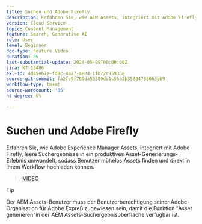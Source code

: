 ```yaml
---
title: Suchen und Adobe Firefly
description: Erfahren Sie, wie AEM Assets, integriert mit Adobe Firefly, leere Suchergebnisse in ein produktives Asset-Generierungs-Erlebnis umwandelt.
version: Cloud Service
topic: Content Management
feature: Search, Generative AI
role: User
level: Beginner
doc-type: Feature Video
duration: 89
last-substantial-update: 2024-05-09T00:00:00Z
jira: KT-15486
exl-id: 4da5eb7e-fd8c-4a27-a824-1fb72c95933e
source-git-commit: fa2fc9f769da53309dd1c56a2b35804788665bb9
workflow-type: tm+mt
source-wordcount: '85'
ht-degree: 0%

---
```


# Suchen und Adobe Firefly

Erfahren Sie, wie Adobe Experience Manager Assets, integriert mit Adobe Firefly, leere Suchergebnisse in ein produktives Asset-Generierungs-Erlebnis umwandelt, sodass Benutzer mühelos Assets finden und direkt in ihrem Workflow hochladen können.

>[!VIDEO](https://video.tv.adobe.com/v/3429070/?learn=on)


>[!TIP]
>
> Der AEM Assets-Benutzer muss der Benutzerberechtigung seiner Adobe-Organisation für Adobe Expreß zugewiesen sein, damit die Funktion &quot;Asset generieren&quot;in der AEM Assets-Suchergebnisoberfläche verfügbar ist.
